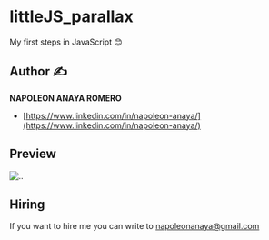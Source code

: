 # littleJS_parallax
My first steps in JavaScript 😊


## Author ✍

**NAPOLEON ANAYA ROMERO**

-	[https://www.linkedin.com/in/napoleon-anaya/](https://www.linkedin.com/in/napoleon-anaya/)

## Preview 

![..]()

## Hiring 
If you want to hire me you can write to napoleonanaya@gmail.com
